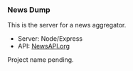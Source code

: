 ### News Dump

This is the server for a news aggregator.

- Server: Node/Express 
- API: [NewsAPI.org](https://newsapi.org/)

Project name pending.
